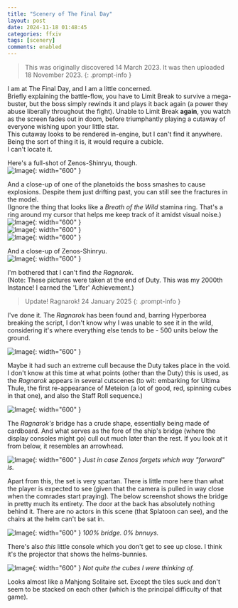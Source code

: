 ```yaml
---
title: "Scenery of The Final Day"
layout: post
date: 2024-11-18 01:48:45
categories: ffxiv
tags: [scenery]
comments: enabled
---
```

> This was originally discovered 14 March 2023. It was then uploaded 18 November 2023.
{: .prompt-info }

I am at The Final Day, and I am a little concerned.  
Briefly explaining the battle-flow, you have to Limit Break to survive a mega-buster, but the boss simply rewinds it and plays it back again (a power they abuse liberally throughout the fight). Unable to Limit Break __again__, you watch as the screen fades out in doom, before triumphantly playing a cutaway of everyone wishing upon your little star.  
This cutaway looks to be rendered in-engine, but I can't find it anywhere. Being the sort of thing it is, it would require a cubicle.  
I can't locate it.  

Here's a full-shot of Zenos-Shinryu, though.  
![Image](/Final_Day_1.png){: width="600" }

And a close-up of one of the planetoids the boss smashes to cause explosions. Despite them just drifting past, you can still see the fractures in the model.  
(Ignore the thing that looks like a *Breath of the Wild* stamina ring. That's a ring around my cursor that helps me keep track of it amidst visual noise.)  
![Image](/Final_Day_2.png){: width="600" }  
![Image](/Final_Day_3.png){: width="600" }  
![Image](/Final_Day_4.png){: width="600" } 

And a close-up of Zenos-Shinryu.   
![Image](/Final_Day_5.png){: width="600" }

I'm bothered that I can't find *the Ragnarok*.  
(Note: These pictures were taken at the end of Duty. This was my 2000th Instance! I earned the 'Lifer' Achievement.)

> Update! Ragnarok! 24 January 2025
{: .prompt-info }

I've done it. The _Ragnarok_ has been found and, barring Hyperborea breaking the script, I don't know why I was unable to see it in the wild, considering it's where everything else tends to be - 500 units below the ground.

![Image](/Final_Day_Ragnarok_1.jpg){: width="600" }  

Maybe it had such an extreme cull because the Duty takes place in the void. I don't know at this time at what points (other than the Duty) this is used, as the _Ragnarok_ appears in several cutscenes (to wit: embarking for Ultima Thule, the first re-appearance of Meteion (a lot of good, red, spinning cubes in that one), and also the Staff Roll sequence.)  

![Image](/Final_Day_Ragnarok_2.jpg){: width="600" }  

The _Ragnarok's_ bridge has a crude shape, essentially being made of cardboard. And what serves as the fore of the ship's bridge (where the display consoles might go) cull out much later than the rest. If you look at it from below, it resembles an arrowhead.

![Image](/Final_Day_Ragnarok_3.jpg){: width="600" }
_Just in case Zenos forgets which way "forward" is._

Apart from this, the set is very spartan. There is little more here than what the player is expected to see (given that the camera is pulled in way close when the comrades start praying). The below screenshot shows the bridge in pretty much its entirety. The door at the back has absolutely nothing behind it.
There are no actors in this scene (that Splatoon can see), and the chairs at the helm can't be sat in.

![Image](/Final_Day_Ragnarok_4.jpg){: width="600" }
_100% bridge. 0% bnnuys._

There's also *this* little console which you don't get to see up close. I think it's the projector that shows the helms-bunnies.

![Image](/Final_Day_Ragnarok_4.jpg){: width="600" }
_Not quite the cubes I were thinking of._

Looks almost like a Mahjong Solitaire set. Except the tiles suck and don't seem to be stacked on each other (which is the principal difficulty of that game).